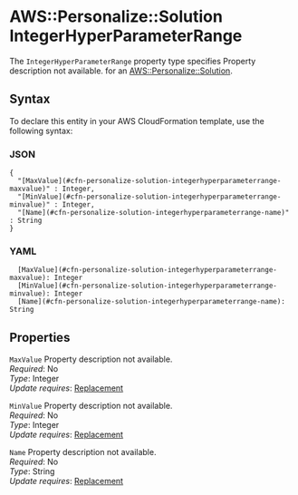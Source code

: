 # AWS::Personalize::Solution IntegerHyperParameterRange<a name="aws-properties-personalize-solution-integerhyperparameterrange"></a>

<a name="aws-properties-personalize-solution-integerhyperparameterrange-description"></a>The `IntegerHyperParameterRange` property type specifies Property description not available\. for an [AWS::Personalize::Solution](aws-resource-personalize-solution.md)\.

## Syntax<a name="aws-properties-personalize-solution-integerhyperparameterrange-syntax"></a>

To declare this entity in your AWS CloudFormation template, use the following syntax:

### JSON<a name="aws-properties-personalize-solution-integerhyperparameterrange-syntax.json"></a>

```
{
  "[MaxValue](#cfn-personalize-solution-integerhyperparameterrange-maxvalue)" : Integer,
  "[MinValue](#cfn-personalize-solution-integerhyperparameterrange-minvalue)" : Integer,
  "[Name](#cfn-personalize-solution-integerhyperparameterrange-name)" : String
}
```

### YAML<a name="aws-properties-personalize-solution-integerhyperparameterrange-syntax.yaml"></a>

```
  [MaxValue](#cfn-personalize-solution-integerhyperparameterrange-maxvalue): Integer
  [MinValue](#cfn-personalize-solution-integerhyperparameterrange-minvalue): Integer
  [Name](#cfn-personalize-solution-integerhyperparameterrange-name): String
```

## Properties<a name="aws-properties-personalize-solution-integerhyperparameterrange-properties"></a>

`MaxValue`  <a name="cfn-personalize-solution-integerhyperparameterrange-maxvalue"></a>
Property description not available\.  
*Required*: No  
*Type*: Integer  
*Update requires*: [Replacement](https://docs.aws.amazon.com/AWSCloudFormation/latest/UserGuide/using-cfn-updating-stacks-update-behaviors.html#update-replacement)

`MinValue`  <a name="cfn-personalize-solution-integerhyperparameterrange-minvalue"></a>
Property description not available\.  
*Required*: No  
*Type*: Integer  
*Update requires*: [Replacement](https://docs.aws.amazon.com/AWSCloudFormation/latest/UserGuide/using-cfn-updating-stacks-update-behaviors.html#update-replacement)

`Name`  <a name="cfn-personalize-solution-integerhyperparameterrange-name"></a>
Property description not available\.  
*Required*: No  
*Type*: String  
*Update requires*: [Replacement](https://docs.aws.amazon.com/AWSCloudFormation/latest/UserGuide/using-cfn-updating-stacks-update-behaviors.html#update-replacement)